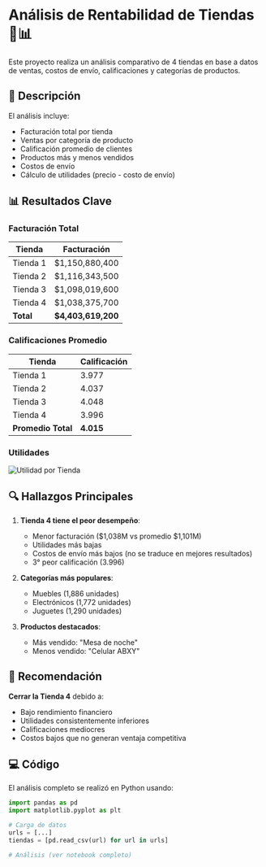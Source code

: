 # Análisis de Rentabilidad de Tiendas 🏪📊

Este proyecto realiza un análisis comparativo de 4 tiendas en base a datos de ventas, costos de envío, calificaciones y categorías de productos.

## 📌 Descripción

El análisis incluye:
- Facturación total por tienda
- Ventas por categoría de producto
- Calificación promedio de clientes
- Productos más y menos vendidos
- Costos de envío
- Cálculo de utilidades (precio - costo de envío)

## 📊 Resultados Clave

### Facturación Total
| Tienda   | Facturación      |
|----------|------------------|
| Tienda 1 | $1,150,880,400   |
| Tienda 2 | $1,116,343,500   |
| Tienda 3 | $1,098,019,600   |
| Tienda 4 | $1,038,375,700   |
| **Total**| **$4,403,619,200** |

### Calificaciones Promedio
| Tienda   | Calificación |
|----------|--------------|
| Tienda 1 | 3.977        |
| Tienda 2 | 4.037        |
| Tienda 3 | 4.048        |
| Tienda 4 | 3.996        |
| **Promedio Total** | **4.015** |

### Utilidades
![Utilidad por Tienda](utilidad_plot.png)

## 🔍 Hallazgos Principales

1. **Tienda 4 tiene el peor desempeño**:
   - Menor facturación ($1,038M vs promedio $1,101M)
   - Utilidades más bajas
   - Costos de envío más bajos (no se traduce en mejores resultados)
   - 3° peor calificación (3.996)

2. **Categorías más populares**:
   - Muebles (1,886 unidades)
   - Electrónicos (1,772 unidades)
   - Juguetes (1,290 unidades)

3. **Productos destacados**:
   - Más vendido: "Mesa de noche"
   - Menos vendido: "Celular ABXY"

## 🚀 Recomendación

**Cerrar la Tienda 4** debido a:
- Bajo rendimiento financiero
- Utilidades consistentemente inferiores
- Calificaciones mediocres
- Costos bajos que no generan ventaja competitiva

## 💻 Código

El análisis completo se realizó en Python usando:
```python
import pandas as pd
import matplotlib.pyplot as plt

# Carga de datos
urls = [...]
tiendas = [pd.read_csv(url) for url in urls]

# Análisis (ver notebook completo)
